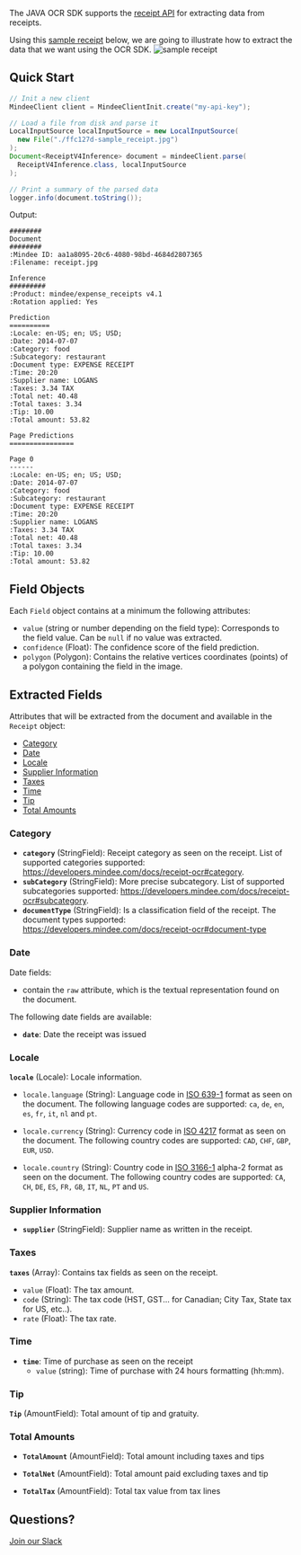 The JAVA OCR SDK supports the [receipt API](https://developers.mindee.com/docs/receipt-ocr) for extracting data from receipts.

Using this [sample receipt](https://files.readme.io/ffc127d-sample_receipt.jpg) below,
we are going to illustrate how to extract the data that we want using the OCR SDK.
![sample receipt](https://files.readme.io/ffc127d-sample_receipt.jpg)

## Quick Start
```java
// Init a new client
MindeeClient client = MindeeClientInit.create("my-api-key");

// Load a file from disk and parse it
LocalInputSource localInputSource = new LocalInputSource(
  new File("./ffc127d-sample_receipt.jpg")
);
Document<ReceiptV4Inference> document = mindeeClient.parse(
  ReceiptV4Inference.class, localInputSource
);

// Print a summary of the parsed data
logger.info(document.toString());
```

Output:
```
########
Document
########
:Mindee ID: aa1a8095-20c6-4080-98bd-4684d2807365
:Filename: receipt.jpg

Inference
#########
:Product: mindee/expense_receipts v4.1
:Rotation applied: Yes

Prediction
==========
:Locale: en-US; en; US; USD;
:Date: 2014-07-07
:Category: food
:Subcategory: restaurant
:Document type: EXPENSE RECEIPT
:Time: 20:20
:Supplier name: LOGANS
:Taxes: 3.34 TAX
:Total net: 40.48
:Total taxes: 3.34
:Tip: 10.00
:Total amount: 53.82

Page Predictions
================

Page 0
------
:Locale: en-US; en; US; USD;
:Date: 2014-07-07
:Category: food
:Subcategory: restaurant
:Document type: EXPENSE RECEIPT
:Time: 20:20
:Supplier name: LOGANS
:Taxes: 3.34 TAX
:Total net: 40.48
:Total taxes: 3.34
:Tip: 10.00
:Total amount: 53.82
```

## Field Objects
Each `Field` object contains at a minimum the following attributes:

* `value` (string or number depending on the field type):
  Corresponds to the field value. Can be `null` if no value was extracted.
* `confidence` (Float):
  The confidence score of the field prediction.
* `polygon` (Polygon):
  Contains the relative vertices coordinates (points) of a polygon containing the field in the image.

## Extracted Fields
Attributes that will be extracted from the document and available in the `Receipt` object:

- [Category](#category)
- [Date](#date)
- [Locale](#locale)
- [Supplier Information](#supplier-information)
- [Taxes](#taxes)
- [Time](#time)
- [Tip](#tip)
- [Total Amounts](#total-amounts)

### Category
* **`category`** (StringField): Receipt category as seen on the receipt.
List of supported categories supported: https://developers.mindee.com/docs/receipt-ocr#category.
* **`subCategory`** (StringField): More precise subcategory.
List of supported subcategories supported: https://developers.mindee.com/docs/receipt-ocr#subcategory.
* **`documentType`** (StringField): Is a classification field of the receipt.
  The document types supported: https://developers.mindee.com/docs/receipt-ocr#document-type

### Date
Date fields:
* contain the `raw` attribute, which is the textual representation found on the document.

The following date fields are available:
* **`date`**: Date the receipt was issued

### Locale
**`locale`** (Locale): Locale information.

* `locale.language` (String): Language code in [ISO 639-1](https://en.wikipedia.org/wiki/ISO_639-1) format as seen on the document.
  The following language codes are supported: `ca`, `de`, `en`, `es`, `fr`, `it`, `nl` and `pt`.

* `locale.currency` (String): Currency code in [ISO 4217](https://en.wikipedia.org/wiki/ISO_4217) format as seen on the document.
  The following country codes are supported: `CAD`, `CHF`, `GBP`, `EUR`, `USD`.

* `locale.country` (String): Country code in [ISO 3166-1](https://en.wikipedia.org/wiki/ISO_3166-1) alpha-2 format as seen on the document.
  The following country codes are supported: `CA`, `CH`, `DE`, `ES`, `FR,` `GB`, `IT`, `NL`, `PT` and `US`.

### Supplier Information
* **`supplier`** (StringField): Supplier name as written in the receipt.

### Taxes
**`taxes`** (Array<TaxField>): Contains tax fields as seen on the receipt.

* `value` (Float): The tax amount.
* `code` (String): The tax code (HST, GST... for Canadian; City Tax, State tax for US, etc..).
* `rate` (Float): The tax rate.

### Time
* **`time`**: Time of purchase as seen on the receipt
    * `value` (string): Time of purchase with 24 hours formatting (hh:mm).

### Tip
**`Tip`** (AmountField): Total amount of tip and gratuity.


### Total Amounts
* **`TotalAmount`** (AmountField): Total amount including taxes and tips

* **`TotalNet`** (AmountField): Total amount paid excluding taxes and tip

* **`TotalTax`** (AmountField): Total tax value from tax lines


## Questions?
[Join our Slack](https://join.slack.com/t/mindee-community/shared_invite/zt-1jv6nawjq-FDgFcF2T5CmMmRpl9LLptw)
